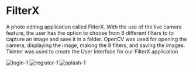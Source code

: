 # FilterX
A photo editing application called FilterX. With the use of the live camera feature, the user  has the option to choose from 8 different filters to
to capture an image and save it in a folder. OpenCV was used for opening the camera, displaying the image, making the 8 filters, and saving the images. Tkinter was used to  create the User Interface for our FilterX application

![login-1](https://user-images.githubusercontent.com/56801901/212206504-cd0bcea3-95d5-44f5-a27d-cb1a8ecd3f9a.png)
![register-1](https://user-images.githubusercontent.com/56801901/212206538-cbdcb29f-ce70-43f5-8431-d7a9feb80b37.png)
![splash-1](https://user-images.githubusercontent.com/56801901/212206578-6a0ff433-b33f-4229-bc22-3dd16fd51c49.png)
